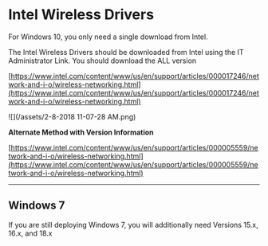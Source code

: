 # Intel Wireless Drivers

For Windows 10, you only need a single download from Intel.

The Intel Wireless Drivers should be downloaded from Intel using the IT Administrator Link.  You should download the ALL version

[https://www.intel.com/content/www/us/en/support/articles/000017246/network-and-i-o/wireless-networking.html](https://www.intel.com/content/www/us/en/support/articles/000017246/network-and-i-o/wireless-networking.html)

![](/assets/2-8-2018 11-07-28 AM.png)

**Alternate Method with Version Information**

[https://www.intel.com/content/www/us/en/support/articles/000005559/network-and-i-o/wireless-networking.html](https://www.intel.com/content/www/us/en/support/articles/000005559/network-and-i-o/wireless-networking.html)

---

## Windows 7

If you are still deploying Windows 7, you will additionally need Versions 15.x, 16.x, and 18.x


